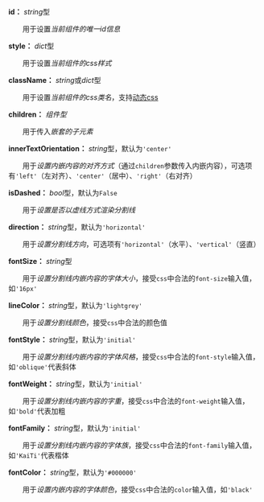 **id：** *string*型

　　用于设置*当前组件的唯一id信息*

**style：** *dict*型

　　用于设置*当前组件的css样式*

**className：** *string*或*dict*型

　　用于设置*当前组件的css类名*，支持[动态css](/advanced-classname)

**children：** *组件型*

　　用于传入*嵌套的子元素*

**innerTextOrientation：** *string*型，默认为`'center'`

　　用于*设置内嵌内容的对齐方式*（通过`children`参数传入内嵌内容），可选项有`'left'`（左对齐）、`'center'`（居中）、`'right'`（右对齐）

**isDashed：** *bool*型，默认为`False`

　　用于*设置是否以虚线方式渲染分割线*

**direction：** *string*型，默认为`'horizontal'`

　　用于*设置分割线方向*，可选项有`'horizontal'`（水平）、`'vertical'`（竖直）

**fontSize：** *string*型

　　用于*设置分割线内嵌内容的字体大小*，接受`css`中合法的`font-size`输入值，如`'16px'`

**lineColor：** *string*型，默认为`'lightgrey'`

　　用于*设置分割线颜色*，接受`css`中合法的颜色值

**fontStyle：** *string*型，默认为`'initial'`

　　用于*设置分割线内嵌内容的字体风格*，接受`css`中合法的`font-style`输入值，如`'oblique'`代表斜体

**fontWeight：** *string*型，默认为`'initial'`

　　用于*设置分割线内嵌内容的字重*，接受`css`中合法的`font-weight`输入值，如`'bold'`代表加粗

**fontFamily：** *string*型，默认为`'initial'`

　　用于*设置分割线内嵌内容的字体族*，接受`css`中合法的`font-family`输入值，如`'KaiTi'`代表楷体

**fontColor：** *string*型，默认为`'#000000'`

　　用于*设置内嵌内容的字体颜色*，接受`css`中合法的`color`输入值，如`'black'`